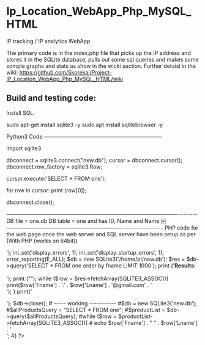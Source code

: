 # Ip_Location_WebApp_Php_MySQL_HTML
IP tracking / IP analytics WebApp

The primary code is in the index.php file that picks up the IP address and stores it in the SQLite database, pulls out some sql queries and makes some somple graphs and stats as show in the wicki section. Further detaisl in the wiki: https://github.com/Skorekaj/Project-IP_Location_WebApp_Php_MySQL_HTML/wiki


Build and testing code:
----------------------

Install SQL:

sudo apt-get install sqlite3 -y
sudo apt install sqlitebrowser -y

Python3 Code ——————————————————————

import sqlite3

dbconnect = sqlite3.connect("new.db");
cursor = dbconnect.cursor();
dbconnect.row_factory = sqlite3.Row;

cursor.execute('SELECT * FROM one');

for row in cursor:
    print (row[0]);

dbconnect.close();

————————————————————————————————--------
DB file = one.db
DB table = one and has ID, Name and Name
￼
—————————————————————------------------
PHP code for the web page once the web server and SQL server have been setup as per (With PHP (works on 64bit))
<?php
print('<p style="font-family:Courier; color:Blue; font-size: 20px;">');
ini_set('display_errors', 1);
ini_set('display_startup_errors', 1);
error_reporting(E_ALL);

$db = new SQLite3('/home/pi/new.db');

$res = $db->query('SELECT * FROM one order by fname LIMIT 1000');
print ('<b>Results: </b><br><br>');
print ("");
while ($row = $res->fetchArray(SQLITE3_ASSOC)){
	print($row['Fname'] . '.' . $row['Lname'] . '@gmail.com' . '<br>');
}
print('</p>');
$db->close();
# ----- working -----------
#$db = new SQLite3('new.db');
#$allProductsQuery = "SELECT * FROM one";
#$productList = $db->query($allProductsQuery);
#while ($row = $productList->fetchArray(SQLITE3_ASSOC)){
#  echo $row['Fname'] . " " . $row['Lname'] . '<br/>';
#}        
?>

